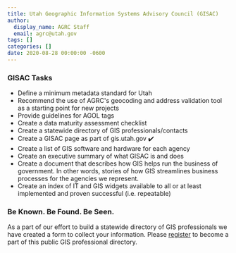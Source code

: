 ```yaml
---
title: Utah Geographic Information Systems Advisory Council (GISAC)
author:
  display_name: AGRC Staff
  email: agrc@utah.gov
tags: []
categories: []
date: 2020-08-28 00:00:00 -0600
---
```


### GISAC Tasks

- Define a minimum metadata standard for Utah
- Recommend the use of AGRC's geocoding and address validation tool as a starting point for new projects
- Provide guidelines for AGOL tags
- Create a data maturity assessment checklist
- Create a statewide directory of GIS professionals/contacts
- Create a GISAC page as part of gis.utah.gov ✔️
- Create a list of GIS software and hardware for each agency
- Create an executive summary of what GISAC is and does
- Create a document that describes how GIS helps run the business of government. In other words, stories of how GIS streamlines business processes for the agencies we represent.
- Create an index of IT and GIS widgets available to all or at least implemented and proven successful (i.e. repeatable)

### Be Known. Be Found. Be Seen.

As a part of our effort to build a statewide directory of GIS professionals we have created a form to collect your information. Please [register](https://forms.gle/ea6iPCQ72xwEkRR18) to become a part of this public GIS professional directory.
